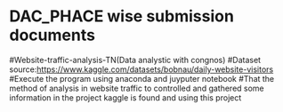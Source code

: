 # DAC_PHACE wise submission documents
#Website-traffic-analysis-TN(Data analystic with congnos)
#Dataset source:https://www.kaggle.com/datasets/bobnau/daily-website-visitors
#Execute the program using anaconda and juyputer notebook
#That the method of analysis in website traffic to controlled and gathered some information in the project
kaggle is found and using this project
